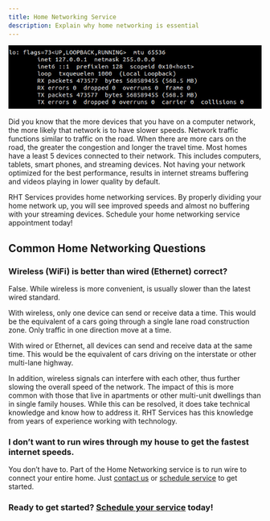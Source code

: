 ```yaml
---
title: Home Networking Service
description: Explain why home networking is essential
---
```


<p class="text-center">
<img src="/images/home_networking.jpg" alt="Network connectivity for localhost" />
</p>

Did you know that the more devices that you have on a computer network, the more likely that network is 
to have slower speeds. Network traffic functions similar to traffic on the road. When there are more 
cars on the road, the greater the congestion and longer the travel time. Most homes have a least 5 devices
connected to their network. This includes computers, tablets, smart phones, and streaming devices. 
Not having your network optimized for the best performance, results in internet streams buffering and 
videos playing in lower quality by default.

RHT Services provides home networking services. By properly dividing your home network up, you will see
improved speeds and almost no buffering with your streaming devices. 
Schedule your home networking service appointment today!

## Common Home Networking Questions

### Wireless (WiFi) is better than wired (Ethernet) correct?

False. While wireless is more convenient, is usually slower than the latest wired standard.

With wireless, only one device can send or receive data a time. This would be the equivalent 
of a cars going through a single lane road construction zone. Only traffic in one direction 
move at a time. 

With wired or Ethernet, all devices can send and receive data at the same time. This would be 
the equivalent of cars driving on the interstate or other multi-lane highway.

In addition, wireless signals can interfere with each other, thus further slowing the overall speed
of the network. The impact of this is more common with 
those that live in apartments or other multi-unit dwellings than in single family houses. While this 
can be resolved, it does take technical knowledge and know how to address it. RHT Services has 
this knowledge from years of experience working with technology. 

### I don’t want to run wires through my house to get the fastest internet speeds. 

You don’t have to. Part of the Home Networking service is to run wire to connect your 
entire home. Just [contact us](/contact.php) or [schedule service](https://rhtservices.square.site/) to get started.

<h3>Ready to get started? <a href="https://rhtservices.square.site/">Schedule your service</a> today!</h3>
